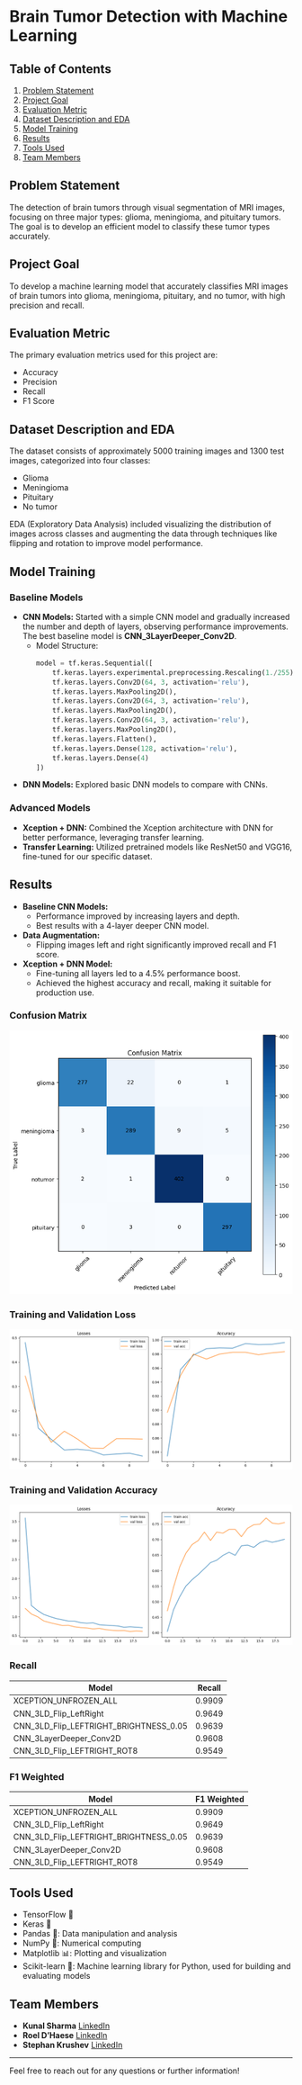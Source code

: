 
# Brain Tumor Detection with Machine Learning

## Table of Contents
1. [Problem Statement](#problem-statement)
2. [Project Goal](#project-goal)
3. [Evaluation Metric](#evaluation-metric)
4. [Dataset Description and EDA](#dataset-description-and-eda)
5. [Model Training](#model-training)
6. [Results](#results)
7. [Tools Used](#tools-used)
8. [Team Members](#team-members)

## Problem Statement
The detection of brain tumors through visual segmentation of MRI images, focusing on three major types: glioma, meningioma, and pituitary tumors. The goal is to develop an efficient model to classify these tumor types accurately.

## Project Goal
To develop a machine learning model that accurately classifies MRI images of brain tumors into glioma, meningioma, pituitary, and no tumor, with high precision and recall.

## Evaluation Metric
The primary evaluation metrics used for this project are:
- Accuracy
- Precision
- Recall
- F1 Score

## Dataset Description and EDA
The dataset consists of approximately 5000 training images and 1300 test images, categorized into four classes:
- Glioma
- Meningioma
- Pituitary
- No tumor

EDA (Exploratory Data Analysis) included visualizing the distribution of images across classes and augmenting the data through techniques like flipping and rotation to improve model performance.

## Model Training
### Baseline Models
- **CNN Models:** Started with a simple CNN model and gradually increased the number and depth of layers, observing performance improvements. The best baseline model is **CNN_3LayerDeeper_Conv2D**.
  - Model Structure:
    ```python
    model = tf.keras.Sequential([
        tf.keras.layers.experimental.preprocessing.Rescaling(1./255),
        tf.keras.layers.Conv2D(64, 3, activation='relu'),
        tf.keras.layers.MaxPooling2D(),
        tf.keras.layers.Conv2D(64, 3, activation='relu'),
        tf.keras.layers.MaxPooling2D(),
        tf.keras.layers.Conv2D(64, 3, activation='relu'),
        tf.keras.layers.MaxPooling2D(),
        tf.keras.layers.Flatten(),
        tf.keras.layers.Dense(128, activation='relu'),
        tf.keras.layers.Dense(4)
    ])
    ```
- **DNN Models:** Explored basic DNN models to compare with CNNs.

### Advanced Models
- **Xception + DNN:** Combined the Xception architecture with DNN for better performance, leveraging transfer learning.
- **Transfer Learning:** Utilized pretrained models like ResNet50 and VGG16, fine-tuned for our specific dataset.

## Results
- **Baseline CNN Models:**
  - Performance improved by increasing layers and depth.
  - Best results with a 4-layer deeper CNN model.
- **Data Augmentation:**
  - Flipping images left and right significantly improved recall and F1 score.
- **Xception + DNN Model:**
  - Fine-tuning all layers led to a 4.5% performance boost.
  - Achieved the highest accuracy and recall, making it suitable for production use.
  
### Confusion Matrix
![Confusion Matrix](reports/img/CNN_3LD_Flip_LeftRight_ConfusionMatrix.png)

### Training and Validation Loss
![Losses](reports/img/XCEPTION_UNFROZEN.png)

### Training and Validation Accuracy
![Accuracy](reports/img/XCEPTION_FROZEN.png)

### Recall
| Model                              | Recall |
|------------------------------------|--------|
| XCEPTION_UNFROZEN_ALL              | 0.9909 |
| CNN_3LD_Flip_LeftRight             | 0.9649 |
| CNN_3LD_Flip_LEFTRIGHT_BRIGHTNESS_0.05 | 0.9639 |
| CNN_3LayerDeeper_Conv2D            | 0.9608 |
| CNN_3LD_Flip_LEFTRIGHT_ROT8        | 0.9549 |

### F1 Weighted
| Model                              | F1 Weighted |
|------------------------------------|-------------|
| XCEPTION_UNFROZEN_ALL              | 0.9909      |
| CNN_3LD_Flip_LeftRight             | 0.9649      |
| CNN_3LD_Flip_LEFTRIGHT_BRIGHTNESS_0.05 | 0.9639      |
| CNN_3LayerDeeper_Conv2D            | 0.9608      |
| CNN_3LD_Flip_LEFTRIGHT_ROT8        | 0.9549      |

## Tools Used
- TensorFlow 🌟
- Keras 🌟
- Pandas 🐼: Data manipulation and analysis
- NumPy 🔢: Numerical computing
- Matplotlib 📊: Plotting and visualization
- Scikit-learn 📘: Machine learning library for Python, used for building and evaluating models

## Team Members
- **Kunal Sharma** [LinkedIn](https://www.linkedin.com/in/drkunalsharma/)
- **Roel D’Haese** [LinkedIn](https://www.linkedin.com/in/roel-d-haese-5390862b6/)
- **Stephan Krushev** [LinkedIn](https://www.linkedin.com/in/stephankrushev/)

---

Feel free to reach out for any questions or further information!
